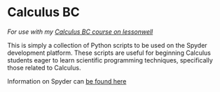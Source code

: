 # Calculus BC
*For use with my [Calculus BC course on lessonwell](https://www.lessonwell.com/qdonnellan/course1)*

This is simply a collection of Python scripts to be used on the Spyder development platform. These scripts are useful for beginning Calculus students eager to learn scientific programming techniques, specifically those related to Calculus. 

Information on Spyder can [be found here](https://code.google.com/p/spyderlib/)

